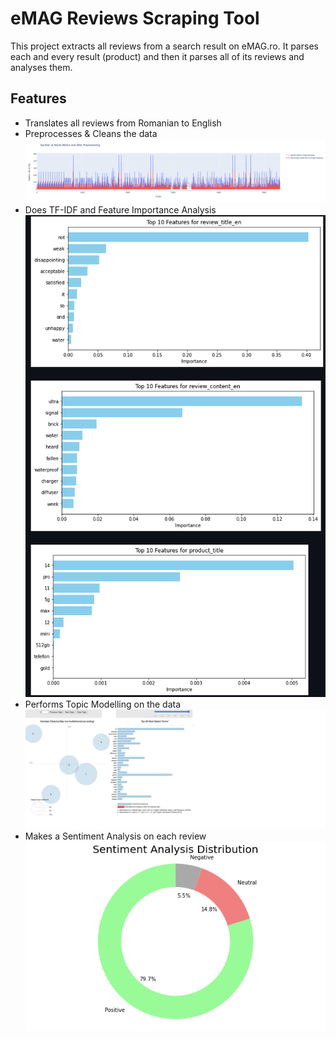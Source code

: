 
# eMAG Reviews Scraping Tool

This project extracts all reviews from a search result on eMAG.ro. It parses each and every result (product) and then it parses all of its reviews and analyses them.




## Features

- Translates all reviews from Romanian to English
- Preprocesses & Cleans the data
![Preprocessing and Cleaning](images/2.plot_before_and_after_preprocessing.png)
- Does TF-IDF and Feature Importance Analysis
![TF-IDF & Feature Importance Analysis](images/3&4.feature_importance_analysis.png)
- Performs Topic Modelling on the data
![Topic Modelling](images/5.topic_modelling.png)
- Makes a Sentiment Analysis on each review
![Sentiment Analysis](images/6.sentiment_analysis.png)